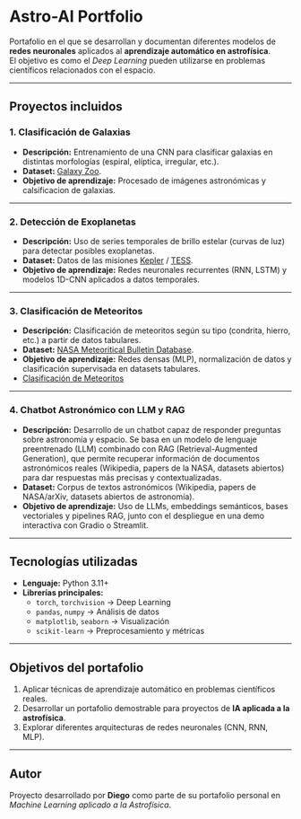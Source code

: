 # Astro-AI Portfolio

Portafolio en el que se desarrollan y documentan diferentes modelos de **redes neuronales** aplicados al **aprendizaje automático en astrofísica**.  
El objetivo es como el *Deep Learning* pueden utilizarse en problemas científicos relacionados con el espacio.

---

## Proyectos incluidos

### 1. Clasificación de Galaxias
- **Descripción:** Entrenamiento de una CNN para clasificar galaxias en distintas morfologías (espiral, elíptica, irregular, etc.).
- **Dataset:** [Galaxy Zoo](https://www.kaggle.com/c/galaxy-zoo-the-galaxy-challenge).
- **Objetivo de aprendizaje:** Procesado de imágenes astronómicas y calsificacion de galaxias.

---

### 2. Detección de Exoplanetas
- **Descripción:** Uso de series temporales de brillo estelar (curvas de luz) para detectar posibles exoplanetas.
- **Dataset:** Datos de las misiones [Kepler](https://www.kaggle.com/datasets/keplersmachines/kepler-labelled-time-series-data) / [TESS](https://exoplanetarchive.ipac.caltech.edu/).
- **Objetivo de aprendizaje:** Redes neuronales recurrentes (RNN, LSTM) y modelos 1D-CNN aplicados a datos temporales.

---

### 3. Clasificación de Meteoritos
- **Descripción:** Clasificación de meteoritos según su tipo (condrita, hierro, etc.) a partir de datos tabulares.
- **Dataset:** [NASA Meteoritical Bulletin Database](https://www.kaggle.com/datasets/nasa/meteorite-landings).
- **Objetivo de aprendizaje:** Redes densas (MLP), normalización de datos y clasificación supervisada en datasets tabulares.
- [Clasificación de Meteoritos](./1-meterorites-classification/)
--- 
### 4. Chatbot Astronómico con LLM y RAG
- **Descripción:** Desarrollo de un chatbot capaz de responder preguntas sobre astronomía y espacio. Se basa en un modelo de lenguaje preentrenado (LLM) combinado con RAG (Retrieval-Augmented Generation), que permite recuperar información de documentos astronómicos reales (Wikipedia, papers de la NASA, datasets abiertos) para dar respuestas más precisas y contextualizadas.
- **Dataset:** Corpus de textos astronómicos (Wikipedia, papers de NASA/arXiv, datasets abiertos de astronomía).
- **Objetivo de aprendizaje:** Uso de LLMs, embeddings semánticos, bases vectoriales y pipelines RAG, junto con el despliegue en una demo interactiva con Gradio o Streamlit.

---

##  Tecnologías utilizadas
- **Lenguaje:** Python 3.11+
- **Librerías principales:**  
  - `torch`, `torchvision` → Deep Learning  
  - `pandas`, `numpy` → Análisis de datos  
  - `matplotlib`, `seaborn` → Visualización  
  - `scikit-learn` → Preprocesamiento y métricas  

---

##  Objetivos del portafolio
1. Aplicar técnicas de aprendizaje automático en problemas científicos reales.  
2. Desarrollar un portafolio demostrable para proyectos de **IA aplicada a la astrofísica**.  
3. Explorar diferentes arquitecturas de redes neuronales (CNN, RNN, MLP).  

---

##  Autor
Proyecto desarrollado por **Diego** como parte de su portafolio personal en *Machine Learning aplicado a la Astrofísica*.  
